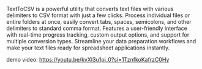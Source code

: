 TextToCSV is a powerful utility that converts text files with various delimiters to CSV format with just a few clicks. Process individual files or entire folders at once, easily convert tabs, spaces, semicolons, and other delimiters to standard comma format. Features a user-friendly interface with real-time progress tracking, custom output options, and support for multiple conversion types. Streamline your data preparation workflows and make your text files ready for spreadsheet applications instantly.

demo video: https://youtu.be/kvXI3u1pi_0?si=1TznfkoKafrzC0Hy
